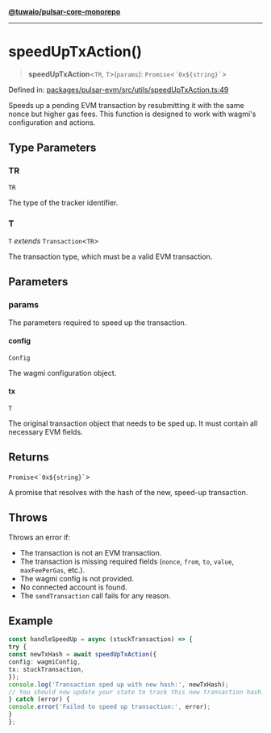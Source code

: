 [**@tuwaio/pulsar-core-monorepo**](../../../README.md)

***

# speedUpTxAction()

> **speedUpTxAction**\<`TR`, `T`\>(`params`): `Promise`\<`` `0x${string}` ``\>

Defined in: [packages/pulsar-evm/src/utils/speedUpTxAction.ts:49](https://github.com/TuwaIO/pulsar-core/blob/ff59e866e33c339d5aa0ce3a95095cd1c8e289d9/packages/pulsar-evm/src/utils/speedUpTxAction.ts#L49)

Speeds up a pending EVM transaction by resubmitting it with the same nonce but higher gas fees.
This function is designed to work with wagmi's configuration and actions.

## Type Parameters

### TR

`TR`

The type of the tracker identifier.

### T

`T` *extends* `Transaction`\<`TR`\>

The transaction type, which must be a valid EVM transaction.

## Parameters

### params

The parameters required to speed up the transaction.

#### config

`Config`

The wagmi configuration object.

#### tx

`T`

The original transaction object that needs to be sped up. It must contain all necessary EVM fields.

## Returns

`Promise`\<`` `0x${string}` ``\>

A promise that resolves with the hash of the new, speed-up transaction.

## Throws

Throws an error if:
- The transaction is not an EVM transaction.
- The transaction is missing required fields (`nonce`, `from`, `to`, `value`, `maxFeePerGas`, etc.).
- The wagmi config is not provided.
- No connected account is found.
- The `sendTransaction` call fails for any reason.

## Example

```ts
const handleSpeedUp = async (stuckTransaction) => {
try {
const newTxHash = await speedUpTxAction({
config: wagmiConfig,
tx: stuckTransaction,
});
console.log('Transaction sped up with new hash:', newTxHash);
// You should now update your state to track this new transaction hash.
} catch (error) {
console.error('Failed to speed up transaction:', error);
}
};
```

